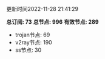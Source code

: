 更新时间2022-11-28 21:41:29

**总订阅: 73**
**总节点: 996**
**有效节点: 289**
- trojan节点: 69
- v2ray节点: 190
- ss节点: 30
